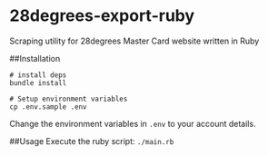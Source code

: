 # 28degrees-export-ruby
Scraping utility for 28degrees Master Card website written in Ruby

##Installation

```
# install deps
bundle install

# Setup environment variables
cp .env.sample .env
```

Change the environment variables in `.env` to your account details.

##Usage
Execute the ruby script:
`./main.rb`